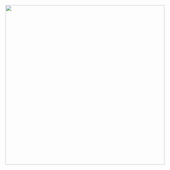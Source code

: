 


<p style="text-align: center">
<img src="https://github.com/woxe1/ztrotate/blob/main/assets/wheel.png" width="500">
</p>

